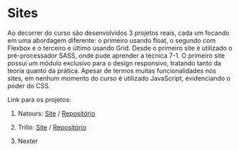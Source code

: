 # Sites 

Ao decorrer do curso são desenvolvidos 3 projetos reais, cada um focando em uma abordagem diferente: o primeiro usando float, o segundo com Flexbox e o terceiro e último usando Grid. Desde o primeiro site é utilizado o pré-processador SASS, onde pude aprender a técnica 7-1. 
O primeiro site possui um módulo exclusivo para o design responsivo, tratando tanto da teoria quanto da prática. Apesar de termos muitas funcionalidades nos sites, em nenhum momento do curso é utilizado JavaScript, evidenciando o poder do CSS.

Link para os projetos:

1. Natours: [Site](https://christyschott.github.io/natours.github.io/) / [Repositório](https://github.com/ChristySchott/natours.github.io)

2. Trillo: [Site](https://christyschott.github.io/trillo.github.io/) / [Repositório](https://github.com/ChristySchott/trillo.github.io)

3. Nexter
